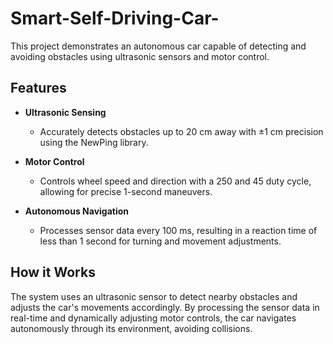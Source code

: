 # Smart-Self-Driving-Car-

This project demonstrates an autonomous car capable of detecting and avoiding obstacles using ultrasonic sensors and motor control.

## Features

- **Ultrasonic Sensing**
  - Accurately detects obstacles up to 20 cm away with ±1 cm precision using the NewPing library.

- **Motor Control**
  - Controls wheel speed and direction with a 250 and 45 duty cycle, allowing for precise 1-second maneuvers.

- **Autonomous Navigation**
  - Processes sensor data every 100 ms, resulting in a reaction time of less than 1 second for turning and movement adjustments.

## How it Works

The system uses an ultrasonic sensor to detect nearby obstacles and adjusts the car's movements accordingly. By processing the sensor data in real-time and dynamically adjusting motor controls, the car navigates autonomously through its environment, avoiding collisions.

